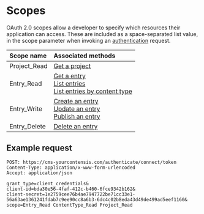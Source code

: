 # Scopes

OAuth 2.0 scopes allow a developer to specify which resources their application can access. These are included as a space-separated list value, in the scope parameter when invoking an [authentication](/security/authentication.md) request.

| Scope name | Associated methods |
|:-|:-|
| Project_Read | [Get a project](/key-concepts/projects.md#get-a-project) |
| Entry_Read | [Get a entry](/key-concepts/entries.md#get-an-entry)<br />[List entries](/key-concepts/entries.md#list-entries)<br />[List entries by content type](/key-concepts/entries.md#list-entries-by-content-type) |
|Entry_Write|[Create an entry](/key-concepts/entries.md#create-an-entry)<br />[Update an entry](/key-concepts/entries.md#update-an-entry) <br /> [Publish an entry](/key-concepts/entries.md#publish-an-entry) |
|Entry_Delete|[Delete an entry](/key-concepts/entries.md#delete-an-entry)|



## Example request

```http
POST: https://cms-yourcontensis.com/authenticate/connect/token
Content-Type: application/x-www-form-urlencoded
Accept: application/json

grant_type=client_credentials&
client-id=bda30e56-4faf-412c-b460-6fce9342b162&
client-secret=1e2759cee76b4ae7947722be71cc33e1-56a63ae1361241fdab7c9ee90cc8a6b3-6dc4c02b8eda43d49de499ad5eef1160&
scope=Entry_Read ContentType_Read Project_Read
```
